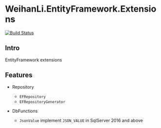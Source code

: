# WeihanLi.EntityFramework.Extensions

[![Build Status](https://weihanli.visualstudio.com/Pipelines/_apis/build/status/WeihanLi.WeihanLi.EntityFramework?branchName=dev)](https://weihanli.visualstudio.com/Pipelines/_build/latest?definitionId=11&branchName=dev)

## Intro

EntityFramework extensions

## Features

- Repository
  
  - `EFRepository`
  - `EFRepositoryGenerator`

- DbFunctions
  
  - `JsonValue` implement `JSON_VALUE` in SqlServer 2016 and above
